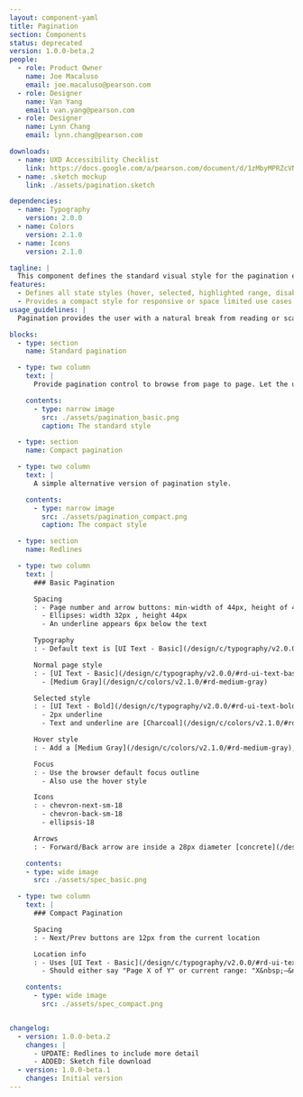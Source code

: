 ```yaml
---
layout: component-yaml
title: Pagination
section: Components
status: deprecated
version: 1.0.0-beta.2
people:
  - role: Product Owner
    name: Joe Macaluso
    email: joe.macaluso@pearson.com
  - role: Designer
    name: Van Yang
    email: van.yang@pearson.com
  - role: Designer
    name: Lynn Chang
    email: lynn.chang@pearson.com

downloads:
  - name: UXD Accessibility Checklist
    link: https://docs.google.com/a/pearson.com/document/d/1zMbyMPRZcVNGwx13Tkhb4bjhPQq-s3YtQxf7D0LHZyw/edit?usp=sharing
  - name: .sketch mockup
    link: ./assets/pagination.sketch

dependencies:
  - name: Typography
    version: 2.0.0
  - name: Colors
    version: 2.1.0
  - name: Icons
    version: 2.1.0

tagline: |
  This component defines the standard visual style for the pagination element.
features:
  - Defines all state styles (hover, selected, highlighted range, disabled)
  - Provides a compact style for responsive or space limited use cases
usage_guidelines: |
  Pagination provides the user with a natural break from reading or scanning the contents of the dataset, and allows them to re-evaluate whether they wish to continue looking through more data, or navigate away from the page.

blocks:
  - type: section
    name: Standard pagination

  - type: two column
    text: |
      Provide pagination control to browse from page to page. Let the user browse to the previous and next pages by providing links to such actions.

    contents:
      - type: narrow image
        src: ./assets/pagination_basic.png
        caption: The standard style

  - type: section
    name: Compact pagination

  - type: two column
    text: |
      A simple alternative version of pagination style.

    contents:
      - type: narrow image
        src: ./assets/pagination_compact.png
        caption: The compact style

  - type: section
    name: Redlines

  - type: two column
    text: |
      ### Basic Pagination

      Spacing
      : - Page number and arrow buttons: min-width of 44px, height of 44px
        - Ellipses: width 32px , height 44px
        - An underline appears 6px below the text

      Typography
      : - Default text is [UI Text - Basic](/design/c/typography/v2.0.0/#rd-ui-text-basic)

      Normal page style
      : - [UI Text - Basic](/design/c/typography/v2.0.0/#rd-ui-text-basic)
        - [Medium Gray](/design/c/colors/v2.1.0/#rd-medium-gray)

      Selected style
      : - [UI Text - Bold](/design/c/typography/v2.0.0/#rd-ui-text-bold)
        - 2px underline
        - Text and underline are [Charcoal](/design/c/colors/v2.1.0/#rd-charcoal)

      Hover style
      : - Add a [Medium Gray](/design/c/colors/v2.1.0/#rd-medium-gray), 2px underline to the normal style

      Focus
      : - Use the browser default focus outline
        - Also use the hover style

      Icons
      : - chevron-next-sm-18
        - chevron-back-sm-18
        - ellipsis-18

      Arrows
      : - Forward/Back arrow are inside a 28px diameter [concrete](/design/c/colors/v2.1.0/#rd-concrete) circle

    contents:
    - type: wide image
      src: ./assets/spec_basic.png

  - type: two column
    text: |
      ### Compact Pagination

      Spacing
      : - Next/Prev buttons are 12px from the current location

      Location info
      : - Uses [UI Text - Basic](/design/c/typography/v2.0.0/#rd-ui-text-basic) style
        - Should either say "Page X of Y" or current range: "X&nbsp;–&nbsp;Y of Z"

    contents:
      - type: wide image
        src: ./assets/spec_compact.png


changelog:
  - version: 1.0.0-beta.2
    changes: |
      - UPDATE: Redlines to include more detail
      - ADDED: Sketch file download
  - version: 1.0.0-beta.1
    changes: Initial version
---
```

